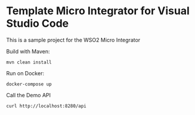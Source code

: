 # Template Micro Integrator for Visual Studio Code
This is a sample project for the WSO2 Micro Integrator

Build with Maven: 

    mvn clean install

Run on Docker:

    docker-compose up

Call the Demo API

    curl http://localhost:8280/api
